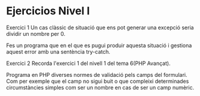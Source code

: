 # Ejercicios Nivel I

Exercici 1
Un cas clàssic de situació que ens pot generar una excepció seria dividir un nombre per 0.

Fes un programa que en el que es pugui produir aquesta situació i gestiona aquest error amb una sentència try-catch.

Exercici 2
Recorda l'exercici 1 del nivell 1 del tema 6(PHP Avançat).

Programa en PHP diverses normes de validació pels camps del formulari. Com per exemple que el camp no sigui buit o que compleixi determinades circumstàncies simples com ser un nombre en cas de ser un camp numèric.